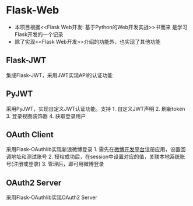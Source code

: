 # Flask-Web 

* 本项目根据<<Flask Web开发: 基于Python的Web开发实战>>书而来
是学习Flask开发的一个记录
* 除了实现<<Flask Web开发>>介绍的功能外，也实现了其他功能


## Flask-JWT
集成Flask-JWT，采用JWT实现API的认证功能

## PyJWT
 采用PyJWT，实现自定义JWT认证功能。支持
    1. 自定义JWT声明
    2. 刷新token
    3. 登录视图装饰器
    4. 获取登录用户

## OAuth Client 
采用Flask-OAuthlib实现新浪微博登录
    1. 需先在[微博开发平台](http://open.weibo.com/development)注册应用，设置回调地址和测试账号
    2. 授权成功后，在session中设置对应的值，关联本地系统账号(注册或登录)
    3. 管理后，即可用微博登录

## OAuth2 Server
采用Flask-OAuthlib实现OAuth2 Server


